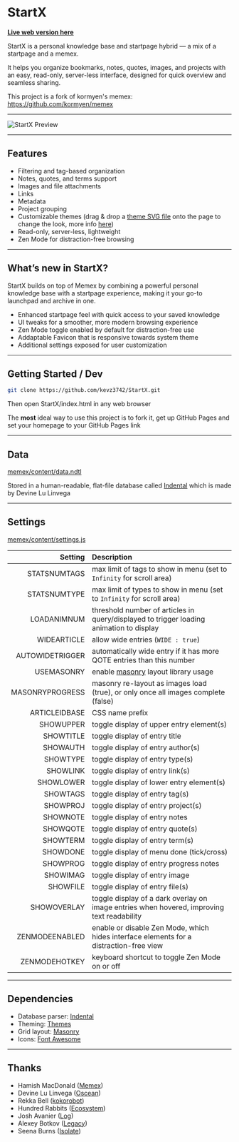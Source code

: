 # StartX

[**Live web version here**](https://kevz3742.github.io/StartX/)

StartX is a personal knowledge base and startpage hybrid — a mix of a startpage and a memex.

It helps you organize bookmarks, notes, quotes, images, and projects with an easy, read-only, server-less interface, designed for quick overview and seamless sharing.

This project is a fork of kormyen's memex: https://github.com/kormyen/memex

---

![StartX Preview](https://raw.githubusercontent.com/kormyen/memex/master/PREVIEW.jpg)

---

## Features

- Filtering and tag-based organization  
- Notes, quotes, and terms support  
- Images and file attachments  
- Links
- Metadata  
- Project grouping  
- Customizable themes (drag & drop a [theme SVG file](https://github.com/hundredrabbits/Themes/tree/master/themes) onto the page to change the look, more info [here](https://github.com/hundredrabbits/Themes))  
- Read-only, server-less, lightweight  
- Zen Mode for distraction-free browsing  

---

## What’s new in StartX?

StartX builds on top of Memex by combining a powerful personal knowledge base with a startpage experience, making it your go-to launchpad and archive in one.

- Enhanced startpage feel with quick access to your saved knowledge  
- UI tweaks for a smoother, more modern browsing experience  
- Zen Mode toggle enabled by default for distraction-free use
- Addaptable Favicon that is responsive towards system theme 
- Additional settings exposed for user customization  

---

## Getting Started / Dev

```bash
git clone https://github.com/kevz3742/StartX.git
```
Then open StartX/index.html in any web browser

The **most** ideal way to use this project is to fork it, get up GitHub Pages and set your homepage to your GitHub Pages link

---

## Data

[memex/content/data.ndtl](content/data.ndtl)

Stored in a human-readable, flat-file database called [Indental](https://wiki.xxiivv.com/#indental) which is made by Devine Lu Linvega

---

## Settings

[memex/content/settings.js](content/settings.js)

| Setting  | Description |
|            ---: | :---                                                                                                |
|    STATSNUMTAGS | max limit of tags to show in menu (set to `Infinity` for scroll area)                               |
|    STATSNUMTYPE | max limit of types to show in menu (set to `Infinity` for scroll area)                              |
|     LOADANIMNUM | threshold number of articles in query/displayed to trigger loading animation to display             |
|     WIDEARTICLE | allow wide entries (`WIDE : true`)                                                                  |
| AUTOWIDETRIGGER | automatically wide entry if it has more QOTE entries than this number                               |
|      USEMASONRY | enable [masonry](https://masonry.desandro.com/) layout library usage                                |
| MASONRYPROGRESS | masonry re-layout as images load (true), or only once all images complete (false)                   |
|   ARTICLEIDBASE | CSS name prefix                                                                                     |
|       SHOWUPPER | toggle display of upper entry element(s)                                                            |
|       SHOWTITLE | toggle display of entry title                                                                       |
|        SHOWAUTH | toggle display of entry author(s)                                                                   |
|        SHOWTYPE | toggle display of entry type(s)                                                                     |
|        SHOWLINK | toggle display of entry link(s)                                                                     |
|       SHOWLOWER | toggle display of lower entry element(s)                                                            |
|        SHOWTAGS | toggle display of entry tag(s)                                                                      |
|        SHOWPROJ | toggle display of entry project(s)                                                                  |
|        SHOWNOTE | toggle display of entry notes                                                                       |
|        SHOWQOTE | toggle display of entry quote(s)                                                                    |
|        SHOWTERM | toggle display of entry term(s)                                                                     |
|        SHOWDONE | toggle display of menu done (tick/cross)                                                            |
|        SHOWPROG | toggle display of entry progress notes                                                              |
|        SHOWIMAG | toggle display of entry image                                                                       |
|        SHOWFILE | toggle display of entry file(s)                                                                     |
|     SHOWOVERLAY | toggle display of a dark overlay on image entries when hovered, improving text readability          |
|  ZENMODEENABLED | enable or disable Zen Mode, which hides interface elements for a distraction-free view              |
|   ZENMODEHOTKEY | keyboard shortcut to toggle Zen Mode on or off                                                      |

---

## Dependencies

- Database parser: [Indental](https://wiki.xxiivv.com/#indental)
- Theming: [Themes](https://github.com/hundredrabbits/Themes)
- Grid layout: [Masonry](https://masonry.desandro.com/)
- Icons: [Font Awesome](https://fontawesome.com/)

---

## Thanks

- Hamish MacDonald ([Memex](https://github.com/kormyen/memex))
- Devine Lu Linvega ([Oscean](https://github.com/XXIIVV/Oscean))
- Rekka Bell ([kokorobot](https://github.com/rekkabell/kokorobot))
- Hundred Rabbits ([Ecosystem](https://github.com/hundredrabbits))
- Josh Avanier ([Log](https://github.com/joshavanier/log))
- Alexey Botkov ([Legacy](https://github.com/nomand/Legacy))
- Seena Burns ([Isolate](https://github.com/seenaburns/isolate))
